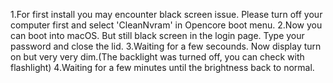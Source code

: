 1.For first install you may encounter black screen issue. Please turn off your computer first and select 'CleanNvram' in Opencore boot menu.
2.Now you can boot into macOS. But still black screen in the login page. Type your password and close the lid.
3.Waiting for a few secounds. Now display turn on but very very dim.(The backlight was turned off, you can check with flashlight)
4.Waiting for a few minutes until the brightness back to normal. 
